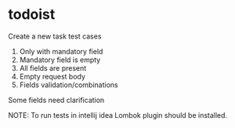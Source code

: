 # todoist

Create a new task test cases

1. Only with mandatory field
2. Mandatory field is empty
3. All fields are present
4. Empty request body
5. Fields validation/combinations

Some fields need clarification

NOTE: To run tests in intellij idea Lombok plugin should be installed.
